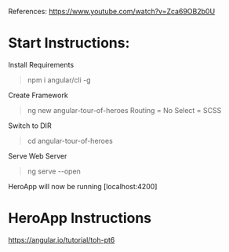 References: https://www.youtube.com/watch?v=Zca69OB2b0U

# Start Instructions:

Install Requirements
> npm i angular/cli -g

Create Framework
> ng new angular-tour-of-heroes
> Routing = No
> Select = SCSS

Switch to DIR
> cd angular-tour-of-heroes

Serve Web Server
> ng serve --open

HeroApp will now be running [localhost:4200]

# HeroApp Instructions
https://angular.io/tutorial/toh-pt6


